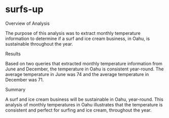 # surfs-up

Overview of Analysis

The purpose of this analysis was to extract monthly temperature information to determine if a surf and ice cream business, in Oahu, is sustainable throughout the year. 

Results

Based on two queries that extracted monthly temperature information from June and December, the temperature in Oahu is consistent year-round. The average temperature in June was 74 and the average temperature in December was 71. 

Summary

A surf and ice cream business will be sustainable in Oahu, year-round. This analysis of monthly temperatures in Oahu illustrates that the temperature is consistent and perfect for surfing and ice cream, throughout the year. 
